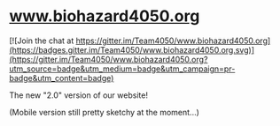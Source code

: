 # www.biohazard4050.org

[![Join the chat at https://gitter.im/Team4050/www.biohazard4050.org](https://badges.gitter.im/Team4050/www.biohazard4050.org.svg)](https://gitter.im/Team4050/www.biohazard4050.org?utm_source=badge&utm_medium=badge&utm_campaign=pr-badge&utm_content=badge)

The new "2.0" version of our website!

(Mobile version still pretty sketchy at the moment...)
